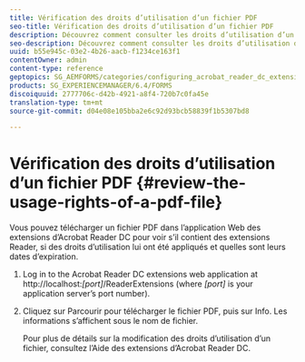 ```yaml
---
title: Vérification des droits d’utilisation d’un fichier PDF
seo-title: Vérification des droits d’utilisation d’un fichier PDF
description: Découvrez comment consulter les droits d’utilisation d’un fichier PDF.
seo-description: Découvrez comment consulter les droits d’utilisation d’un fichier PDF.
uuid: b55e945c-03e2-4b26-aacb-f1234ce163f1
contentOwner: admin
content-type: reference
geptopics: SG_AEMFORMS/categories/configuring_acrobat_reader_dc_extensions
products: SG_EXPERIENCEMANAGER/6.4/FORMS
discoiquuid: 2777706c-d42b-4921-a8f4-720b7c0fa45e
translation-type: tm+mt
source-git-commit: d04e08e105bba2e6c92d93bcb58839f1b5307bd8

---
```



# Vérification des droits d’utilisation d’un fichier PDF {#review-the-usage-rights-of-a-pdf-file}

Vous pouvez télécharger un fichier PDF dans l’application Web des extensions d’Acrobat Reader DC pour voir s’il contient des extensions Reader, si des droits d’utilisation lui ont été appliqués et quelles sont leurs dates d’expiration.

1. Log in to the Acrobat Reader DC extensions web application at http://localhost:*[port]*/ReaderExtensions (where *[port]* is your application server’s port number).
1. Cliquez sur Parcourir pour télécharger le fichier PDF, puis sur Info. Les informations s’affichent sous le nom de fichier.

   Pour plus de détails sur la modification des droits d’utilisation d’un fichier, consultez l’Aide des extensions d’Acrobat Reader DC.

